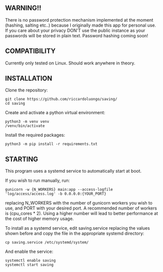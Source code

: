 ## WARNING!!
There is no password protection mechanism implemented at the moment (hashing, salting etc..) because I originally made this app for personal use. If you care about your privacy DON'T use the public instance as your passwords will be stored in plain text. Password hashing coming soon!

## COMPATIBILITY
Currently only tested on Linux. Should work anywhere in theory.

## INSTALLATION
Clone the repository:
```
git clone https://github.com/riccardoluongo/saving/
cd saving
```

Create and activate a python virtual environment:
```
python3 -m venv venv
/venv/bin/activate
```

Install the required packages:
```
python3 -m pip install -r requirements.txt
```

## STARTING
This program uses a systemd service to automatically start at boot.

If you wish to run manually, run:
```
gunicorn -w {N_WORKERS} main:app --access-logfile 'log/access/access.log' -b 0.0.0.0:{YOUR_PORT}
```
replacing N_WORKERS with the number of gunicorn workers you wish to use, and PORT with your desired port.
A recommended number of workers is (cpu_cores * 2). Using a higher number will lead to better performance at the cost of higher memory usage.

To install as a systemd service, edit saving.service replacing the values shown before and copy the file in the appropriate systemd directory:
```
cp saving.service /etc/systemd/system/
```
And enable the service:
```
systemctl enable saving
systemctl start saving
```
